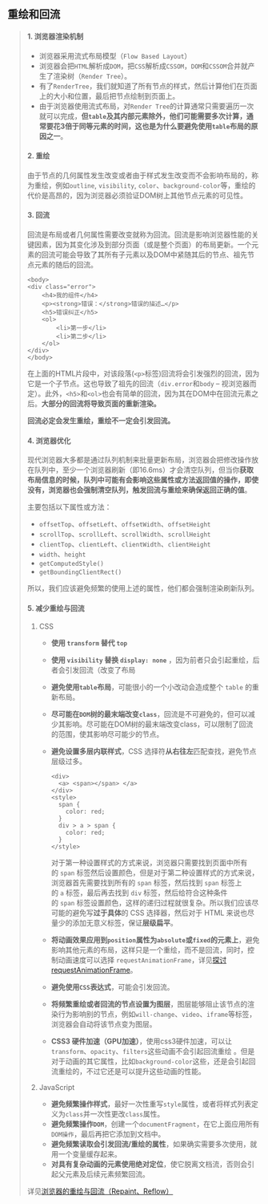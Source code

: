 ## 重绘和回流

> #### 1. 浏览器渲染机制
> * 浏览器采用流式布局模型（`Flow Based Layout`）
> * 浏览器会把`HTML`解析成`DOM`，把`CSS`解析成`CSSOM`，`DOM`和`CSSOM`合并就产生了渲染树（`Render Tree`）。
> * 有了`RenderTree`，我们就知道了所有节点的样式，然后计算他们在页面上的大小和位置，最后把节点绘制到页面上。
> * 由于浏览器使用流式布局，对`Render Tree`的计算通常只需要遍历一次就可以完成，**但`table`及其内部元素除外，他们可能需要多次计算，通常要花3倍于同等元素的时间，这也是为什么要避免使用`table`布局的原因之一**。
> 
> #### 2. 重绘
> 由于节点的几何属性发生改变或者由于样式发生改变而不会影响布局的，称为重绘，例如`outline`, `visibility`, `color`、`background-color`等，重绘的代价是高昂的，因为浏览器必须验证DOM树上其他节点元素的可见性。
> 
> #### 3. 回流
> 回流是布局或者几何属性需要改变就称为回流。回流是影响浏览器性能的关键因素，因为其变化涉及到部分页面（或是整个页面）的布局更新。一个元素的回流可能会导致了其所有子元素以及DOM中紧随其后的节点、祖先节点元素的随后的回流。
> 
> ```
> <body>
> <div class="error">
>     <h4>我的组件</h4>
>     <p><strong>错误：</strong>错误的描述…</p>
>     <h5>错误纠正</h5>
>     <ol>
>         <li>第一步</li>
>         <li>第二步</li>
>     </ol>
> </div>
> </body>
> ```
> 
> 在上面的HTML片段中，对该段落(`<p>`标签)回流将会引发强烈的回流，因为它是一个子节点。这也导致了祖先的回流（`div.error`和`body` – 视浏览器而定）。此外，`<h5>`和`<ol>`也会有简单的回流，因为其在DOM中在回流元素之后。**大部分的回流将导致页面的重新渲染。**
> 
> **回流必定会发生重绘，重绘不一定会引发回流。**
> 
> #### 4. 浏览器优化
> 现代浏览器大多都是通过队列机制来批量更新布局，浏览器会把修改操作放在队列中，至少一个浏览器刷新（即16.6ms）才会清空队列，但当你**获取布局信息的时候，队列中可能有会影响这些属性或方法返回值的操作，即使没有，浏览器也会强制清空队列，触发回流与重绘来确保返回正确的值**。
> 
> 主要包括以下属性或方法：
> 
> * `offsetTop`、`offsetLeft`、`offsetWidth`、`offsetHeight`
> * `scrollTop`、`scrollLeft`、`scrollWidth`、`scrollHeight`
> * `clientTop`、`clientLeft`、`clientWidth`、`clientHeight`
> * `width`、`height`
> * `getComputedStyle()`
> * `getBoundingClientRect()`
> 
> 所以，我们应该避免频繁的使用上述的属性，他们都会强制渲染刷新队列。
> 
> #### 5. 减少重绘与回流
> 1. CSS
>    
>    * **使用 `transform` 替代 `top`**
>    * **使用 `visibility` 替换 `display: none`** ，因为前者只会引起重绘，后者会引发回流（改变了布局
>    * **避免使用`table`布局**，可能很小的一个小改动会造成整个 `table` 的重新布局。
>    * **尽可能在`DOM`树的最末端改变`class`**，回流是不可避免的，但可以减少其影响。尽可能在DOM树的最末端改变class，可以限制了回流的范围，使其影响尽可能少的节点。
>    * **避免设置多层内联样式**，CSS 选择符**从右往左**匹配查找，避免节点层级过多。
>      ```
>      <div>
>        <a> <span></span> </a>
>      </div>
>      <style>
>        span {
>          color: red;
>        }
>        div > a > span {
>          color: red;
>        }
>      </style>
>      ```
>      
>      
>      对于第一种设置样式的方式来说，浏览器只需要找到页面中所有的 `span` 标签然后设置颜色，但是对于第二种设置样式的方式来说，浏览器首先需要找到所有的 `span` 标签，然后找到 `span` 标签上的 `a` 标签，最后再去找到 `div` 标签，然后给符合这种条件的 `span` 标签设置颜色，这样的递归过程就很复杂。所以我们应该尽可能的避免写**过于具体**的 CSS 选择器，然后对于 HTML 来说也尽量少的添加无意义标签，保证**层级扁平**。
>    * **将动画效果应用到`position`属性为`absolute`或`fixed`的元素上**，避免影响其他元素的布局，这样只是一个重绘，而不是回流，同时，控制动画速度可以选择 `requestAnimationFrame`，详见[探讨 requestAnimationFrame](https://github.com/LuNaHaiJiao/blog/issues/30)。
>    * **避免使用`CSS`表达式**，可能会引发回流。
>    * **将频繁重绘或者回流的节点设置为图层**，图层能够阻止该节点的渲染行为影响别的节点，例如`will-change`、`video`、`iframe`等标签，浏览器会自动将该节点变为图层。
>    * **CSS3 硬件加速（GPU加速）**，使用css3硬件加速，可以让`transform`、`opacity`、`filters`这些动画不会引起回流重绘 。但是对于动画的其它属性，比如`background-color`这些，还是会引起回流重绘的，不过它还是可以提升这些动画的性能。
> 2. JavaScript
>    
>    * **避免频繁操作样式**，最好一次性重写`style`属性，或者将样式列表定义为`class`并一次性更改`class`属性。
>    * **避免频繁操作`DOM`**，创建一个`documentFragment`，在它上面应用所有`DOM操作`，最后再把它添加到文档中。
>    * **避免频繁读取会引发回流/重绘的属性**，如果确实需要多次使用，就用一个变量缓存起来。
>    * **对具有复杂动画的元素使用绝对定位**，使它脱离文档流，否则会引起父元素及后续元素频繁回流。
> 
> 详见[浏览器的重绘与回流（Repaint、Reflow）](https://github.com/sisterAn/blog/issues/33)

